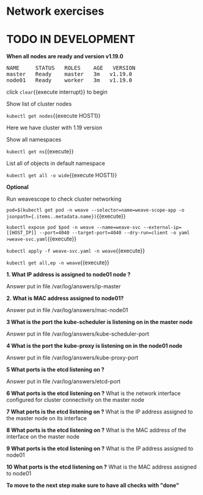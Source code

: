 # Network exercises

# TODO IN DEVELOPMENT

**When all nodes are ready and version v1.19.0** 

<pre>
NAME     STATUS   ROLES    AGE   VERSION
master   Ready    master   3m   v1.19.0
node01   Ready    worker   3m   v1.19.0
</pre>

click ```clear```{{execute interrupt}} to begin


Show list of cluster nodes

`kubectl get nodes`{{execute HOST1}}

Here we have cluster with 1.19 version

Show all namespaces

`kubectl get ns`{{execute}}


List all of objects in default namespace

`kubectl get all -o wide`{{execute HOST1}}


**Optional**

Run weavescope to check cluster networking

`pod=$(kubectl get pod -n weave --selector=name=weave-scope-app -o jsonpath={.items..metadata.name})`{{execute}}

`kubectl expose pod $pod -n weave --name=weave-svc --external-ip=[[HOST_IP]] --port=4040 --target-port=4040 --dry-run=client -o yaml >weave-svc.yaml`{{execute}}

`kubectl apply -f weave-svc.yaml -n weave`{{execute}}

`kubectl get all,ep -n weave`{{execute}}


**1. What IP address is assigned to node01 node ?**

Answer put in file /var/log/answers/ip-master

**2. What is MAC address assigned to node01?**

Answer put in file /var/log/answers/mac-node01

**3 What is the port the kube-scheduler is listening on in the master node**

Answer put in file /var/log/answers/kube-scheduler-port

**4 What is the port the kube-proxy is listening on in the node01 node**

Answer put in file /var/log/answers/kube-proxy-port

**5 What ports is the etcd listening on ?**

Answer put in file /var/log/answers/etcd-port

**6 What ports is the etcd listening on ?**
What is the network interface configured for cluster connectivity on the master node


**7 What ports is the etcd listening on ?**
What is the IP address assigned to the master node on its interface

**8 What ports is the etcd listening on ?**
What is the MAC address of the interface on the master node

**9 What ports is the etcd listening on ?**
What is the IP address assigned to node01

**10 What ports is the etcd listening on ?**
What is the MAC address assigned to node01




**To move to the next step make sure to have all checks with "done"**








